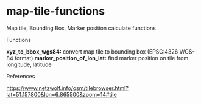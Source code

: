 # map-tile-functions
Map tile, Bounding Box, Marker position calculate functions

Functions

**xyz_to_bbox_wgs84:** convert map tile to bounding box (EPSG:4326 WGS-84 format)
**marker_position_of_lon_lat:** find marker position on tile from longitude, latitude

References

https://www.netzwolf.info/osm/tilebrowser.html?lat=51.157800&lon=6.865500&zoom=14#tile
